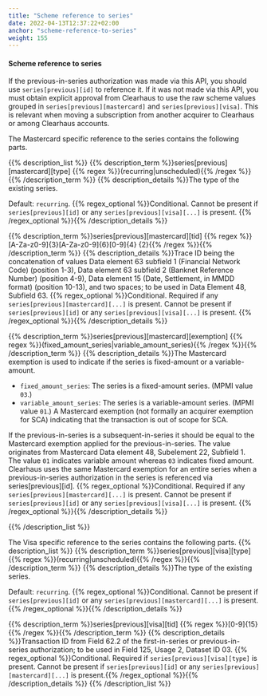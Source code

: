 ```yaml
---
title: "Scheme reference to series"
date: 2022-04-13T12:37:22+02:00
anchor: "scheme-reference-to-series"
weight: 155
---
```

#### Scheme reference to series

If the previous-in-series authorization was made via this API, you should use `series[previous][id]` to reference it. If it was not made via this API, you must obtain explicit approval from Clearhaus to use the raw scheme values grouped in `series[previous][mastercard]` and `series[previous][visa]`. This is relevant when moving a subscription from another acquirer to Clearhaus or among Clearhaus accounts.

The Mastercard specific reference to the series contains the following parts.

{{% description_list %}}
{{% description_term %}}series[previous][mastercard][type] {{% regex %}}(recurring|unscheduled){{% /regex %}}{{% /description_term %}}
{{% description_details %}}The type of the existing series.

Default: `recurring`. 
{{% regex_optional %}}Conditional. Cannot be present if `series[previous][id]` or any `series[previous][visa][...]` is present. {{% /regex_optional %}}{{% /description_details %}}


{{% description_term %}}series[previous][mastercard][tid] {{% regex %}}[A-Za-z0-9]{3}[A-Za-z0-9]{6}[0-9]{4} {2}{{% /regex %}}{{% /description_term %}}
{{% description_details %}}Trace ID being the concatenation of values Data element 63 subfield 1 (Financial Network Code) (position 1-3), Data element 63 subfield 2 (Banknet Reference Number) (position 4-9), Data element 15 (Date, Settlement, in MMDD format) (position 10-13), and two spaces; to be used in Data Element 48, Subfield 63. 
{{% regex_optional %}}Conditional. Required if any `series[previous][mastercard][...]` is present. Cannot be present if `series[previous][id]` or any `series[previous][visa][...]` is present. {{% /regex_optional %}}{{% /description_details %}}



{{% description_term %}}series[previous][mastercard][exemption]  {{% regex %}}(fixed_amount_series|variable_amount_series){{% /regex %}}{{% /description_term %}}
{{% description_details %}}The Mastercard exemption is used to indicate if the series is fixed-amount or a variable-amount.

- `fixed_amount_series`: The series is a fixed-amount series. (MPMI value `03`.)
- `variable_amount_series`: The series is a variable-amount series. (MPMI value `01`.) A Mastercard exemption (not formally an acquirer exemption for SCA) indicating that the transaction is out of scope for SCA.

If the previous-in-series is a subsequent-in-series it should be equal to the Mastercard exemption applied for the previous-in-series. The value originates from Mastercard Data element 48, Subelement 22, Subfield 1. The value `01` indicates variable amount whereas `03` indicates fixed amount.
Clearhaus uses the same Mastercard exemption for an entire series when a previous-in-series authorization in the series is referenced via series[previous][id]. 
{{% regex_optional %}}Conditional. Required if any `series[previous][mastercard][...]` is present. Cannot be present if `series[previous][id]` or any `series[previous][visa][...]` is present. {{% /regex_optional %}}{{% /description_details %}}

{{% /description_list %}}

The Visa specific reference to the series contains the following parts.
{{% description_list %}}
{{% description_term %}}series[previous][visa][type] {{% regex %}}(recurring|unscheduled){{% /regex %}}{{% /description_term %}}
{{% description_details %}}The type of the existing series.

Default: `recurring`. 
{{% regex_optional %}}Conditional. Cannot be present if `series[previous][id]` or any `series[previous][mastercard][...]` is present. {{% /regex_optional %}}{{% /description_details %}}


{{% description_term %}}series[previous][visa][tid] {{% regex %}}[0-9]{15}{{% /regex %}}{{% /description_term %}}
{{% description_details %}}Transaction ID from Field 62.2 of the first-in-series or previous-in-series authorization; to be used in Field 125, Usage 2, Dataset ID 03. 
{{% regex_optional %}}Conditional. Required if `series[previous][visa][type]` is present. Cannot be present if `series[previous][id]` or any `series[previous][mastercard][...]` is present.{{% /regex_optional %}}{{% /description_details %}}
{{% /description_list %}}
